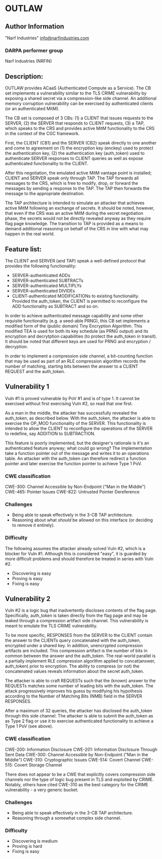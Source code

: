 # OUTLAW

## Author Information

"Narf Industries" <info@narfindustries.com>

### DARPA performer group

Narf Industries (NRFIN)

## Description:

OUTLAW provides ACaaS (Authenticated Compute as a Service).  The CB set implements a vulnerability similar to the TLS CRIME vulnerability by exposing a shared secret via a compression-like side channel.  An additional memory corruption vulnerability can be exercised by authenticated clients (or an authenticated MitM).  

The CB set is composed of 3 CBs: (1) a CLIENT that issues requests to the SERVER, (2) the SERVER that responds to CLIENT requests, (3) a TAP, which speaks to the CRS and provides active MitM functionality to the CRS in the context of the CGC framework.

First, the CLIENT (CB1) and the SERVER (CB2) speak directly to one another and come to agreement on (1) the encryption key (enckey) used to protect the authentication key, (2) the authentication key (auth_token) used to authenticate SERVER responses to CLIENT queries as well as expose authenticated functionality to the CLIENT.

After this negotiation, the emulated active MitM vantage point is installed; CLIENT and SERVER speak only through TAP.  The TAP forwards all messages to the CRS, which is free to modify, drop, or forward the messages by sending a response to the TAP.  The TAP then forwards the message to the appropriate destination.  

The TAP architecture is intended to simulate an attacker that achieves active MitM following an exchange of secrets.  It should be noted, however, that even if the CRS was an active MitM during the secret negotiation phase, the secrets would not be directly revealed anyway as they require flag page knowledge.  The transition to TAP is provided as a means to demand additional reasoning on behalf of the CRS in line with what may happen in the real world.

## Feature list:
The CLIENT and SERVER (and TAP) speak a well-defined protocol that provides the following functionality:
* SERVER-authenticated ADDs
* SERVER-authenticated SUBTRACTs
* SERVER-authenticated MULTIPLYs
* SERVER-authenticated DIVIDEs
* CLIENT-authenticated MODIFICATIONs to existing functionality.  Provided the auth_token, the CLIENT is permitted to reconfigure the ADD functionality as SUBTRACT and so on.

In order to achieve authenticated message capability and some other requisite functionality (e.g. a seed-able PRNG), this CB set implements a modified form of the (public domain) Tiny Encryption Algorithm.  This modified TEA is used for both its key schedule (as PRNG output) and its encryption and decrytption capabilities (to protect the auth_token in transit).  It should be noted that different keys are used for PRNG and encryption / decryption.

In order to implement a compression side channel, a bit-counting function that may be used as part of an RLE compression algorithm records the number of matching, starting bits between the answer to a CLIENT REQUEST and the auth_token.


## Vulnerability 1

Vuln #1 is proved vulnerable by PoV #1 and is of type 1.  It cannot be exercised without first exercising Vuln #2, so read that one first.

As a man in the middle, the attacker has successfully revealed the auth_token, as described below.  With the auth_token, the attacker is able to exercise the OP_MOD functionality of the SERVER.  This functionality is intended to allow the CLIENT to reconfigure the operations of the SERVER to redefine, say ADDITION to SUBTRACTION.

This feature is poorly implemented, but the designer's rationale is it's an authenticated feature anyway; what could go wrong?  The implementation take a function pointer out of the message and writes it to an operations table.  An attacker with the auth_token can therefore redirect a function pointer and later exercise the function pointer to achieve Type 1 PoV.

### CWE classification

CWE-300: Channel Accessible by Non-Endpoint ("Man in the Middle")
CWE-465: Pointer Issues
CWE-822: Untrusted Pointer Dereference

### Challenges

* Being able to speak effectively in the 3-CB TAP architecture.
* Reasoning about what *should* be allowed on this interface (or deciding to remove it entirely).

### Difficulty

The following assumes the attacker already solved Vuln #2, which is a blocker for Vuln #1.  Although this is considered "easy", it is guarded by more difficult problems and should therefore be treated in series with Vuln #2.

* Discovering is easy
* Proving is easy
* Fixing is easy


## Vulnerability 2

Vuln #2 is a logic bug that inadvertently discloses contents of the flag page.  Specifically, auth_token is taken directly from the flag page and may be leaked through a compression artifact side channel.  This vulnerability is meant to emulate the TLS CRIME vulnerability.

To be more specific, RESPONSES from the SERVER to the CLIENT contain the answer to the CLIENTs query concatenated with the auth_token, encrypted under a shared key.  In addition, unencrypted compression artifacts are included.  This compression artifact is the number of bits in common between the answer and the auth_token.  The real-world parallel is a partially implement RLE compression algorithm applied to concat(answer, auth_token) prior to encryption. The ability to compress (or not) the concatenated values reveals information about the secret auth_token.

The attacker is able to craft REQUESTs such that the (known) answer to the REQUESTs matches some number of leading bits with the auth_token.  The attack progressively improves his guess by modifying his hypothesis according to the Number of Matching Bits (NMB) field in the SERVER RESPONSES.

After a maximum of 32 queries, the attacker has disclosed the auth_token through this side channel.  The attacker is able to submit the auth_token as as Type 2 flag or use it to exercise authenticated functionality to achieve a Type 1 PoV (see above). 

### CWE classification

CWE-200: Information Disclosure
CWE-201: Information Disclosure Through Sent Data
CWE-300: Channel Accessible by Non-Endpoint ("Man in the Middle")
CWE-310: Cryptographic Issues
CWE-514: Covert Channel
CWE-515: Covert Storage Channel

There does not appear to be a CWE that explicitly covers compression side channels nor the type of logic bug present in TLS and exploited by CRIME.  Notably, others have cited CWE-310 as the best category for the CRIME vulnerability - a very generic bucket.

### Challenges

* Being able to speak effectively in the 3-CB TAP architecture.
* Reasoning through a somewhat complex side channel.

### Difficulty

* Discovering is medium
* Proving is hard
* Fixing is easy
